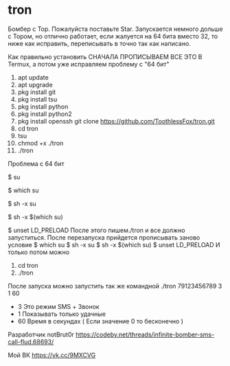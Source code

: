 # tron
Бомбер c Top. Пожалуйста поставьте Star.
Запускается немного дольше с Тором, но отлично работает, если жалуется на 64 бита вместо 32, то ниже как исправить, переписывать в точно так как написано.

Как правильно установить СНАЧАЛА ПРОПИСЫВАЕМ ВСЕ ЭТО В Termux, а потом уже исправляем проблему с "64 бит"
1) apt update
2) apt upgrade
3) pkg install git
4) pkg install tsu
5) pkg install python
6) pkg install python2
7) pkg install openssh
git clone https://github.com/ToothlessFox/tron.git
9) cd tron
10) tsu
11) chmod +x ./tron
12) ./tron

Проблема с 64 бит

$ su

$ which su

$ sh -x su

$ sh -x $(which su)

$ unset LD_PRELOAD
После этого пишем./tron и все должно запуститься. После перезапуска прийдется прописывать заново условие
$ which su
$ sh -x su
$ sh -x $(which su)
$ unset LD_PRELOAD
И только потом можно
1) cd tron
2) ./tron

После запуска можно запустить так же командной ./tron 79123456789 3 1 60
- 3 Это режим SMS + Звонок
- 1 Показывать только удачные
- 60 Время в секундах ( Если значение 0 то бесконечно )

Разработчик notBrut0r https://codeby.net/threads/infinite-bomber-sms-call-flud.68693/

Мой ВК https://vk.cc/9MXCVG
